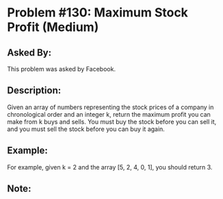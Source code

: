 # Problem #130: Maximum Stock Profit (Medium)

## Asked By:

This problem was asked by Facebook.

## Description:
 
Given an array of numbers representing the stock prices of a company in chronological order and an integer k, return the maximum profit you can make from k buys and sells. You must buy the stock before you can sell it, and you must sell the stock before you can buy it again.

## Example:

For example, given k = 2 and the array [5, 2, 4, 0, 1], you should return 3.

## Note:
